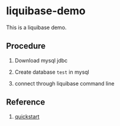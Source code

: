 # liquibase-demo

This is a liquibase demo.

## Procedure

1. Download mysql jdbc

2. Create database `test` in mysql

3. connect through liquibase command line

## Reference

1. [quickstart](http://www.liquibase.org/quickstart.html)
